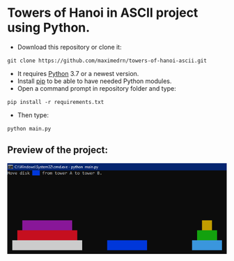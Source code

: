 # Towers of Hanoi in ASCII project using Python.

* Download this repository or clone it:
```
git clone https://github.com/maximedrn/towers-of-hanoi-ascii.git
```
* It requires [Python](https://www.python.org/) 3.7 or a newest version.
* Install [pip](https://pip.pypa.io/en/stable/installation/) to be able to have needed Python modules.
* Open a command prompt in repository folder and type:
```
pip install -r requirements.txt
```
* Then type:
```
python main.py
```

## Preview of the project:

![Preview](https://github.com/maximedrn/towers-of-hanoi-ascii/blob/master/images/preview.png)
